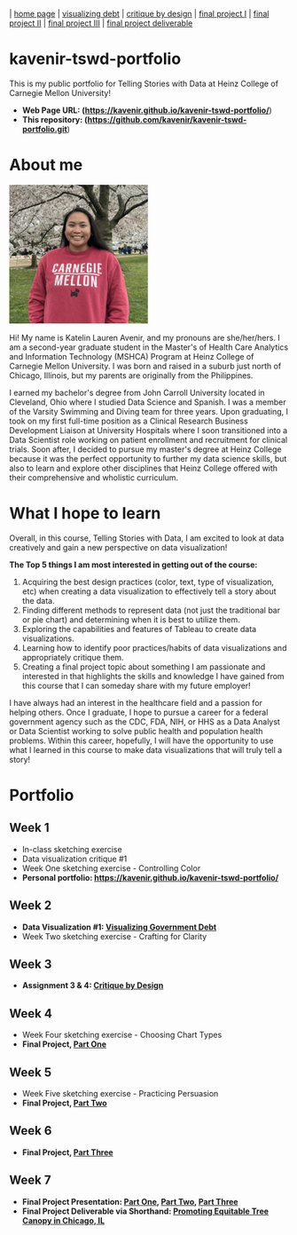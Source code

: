 | [home page](https://kavenir.github.io/kavenir-tswd-portfolio/) | [visualizing debt](https://kavenir.github.io/kavenir-tswd-portfolio/visualizing-government-debt.html) | [critique by design](https://kavenir.github.io/kavenir-tswd-portfolio/critique-by-design.html) | [final project I](https://kavenir.github.io/kavenir-tswd-portfolio/final-project-part-one.html) | [final project II](https://kavenir.github.io/kavenir-tswd-portfolio/final-project-part-two.html) | [final project III](https://kavenir.github.io/kavenir-tswd-portfolio/final-project-part-three.html) | [final project deliverable](https://carnegiemellon.shorthandstories.com/promoting-tree-canopy-and-tree-equity-in-chicago/index.html)

# kavenir-tswd-portfolio
This is my public portfolio for Telling Stories with Data at Heinz College of Carnegie Mellon University! 

- **Web Page URL: (https://kavenir.github.io/kavenir-tswd-portfolio/**)
- **This repository: (https://github.com/kavenir/kavenir-tswd-portfolio.git**)

# About me 
<img src="Katelin_Avenir.jpg" width="250" height="250" />


Hi! My name is Katelin Lauren Avenir, and my pronouns are she/her/hers. I am a second-year graduate student in the Master's of Health Care Analytics and Information Technology (MSHCA) Program at Heinz College of Carnegie Mellon University. I was born and raised in a suburb just north of Chicago, Illinois, but my parents are originally from the Philippines. 

I earned my bachelor's degree from John Carroll University located in Cleveland, Ohio where I studied Data Science and Spanish. I was a member of the Varsity Swimming and Diving team for three years. Upon graduating, I took on my first full-time position as a Clinical Research Business Development Liaison at University Hospitals where I soon transitioned into a Data Scientist role working on patient enrollment and recruitment for clinical trials. Soon after, I decided to pursue my master's degree at Heinz College because it was the perfect opportunity to further my data science skills, but also to learn and explore other disciplines that Heinz College offered with their comprehensive and wholistic curriculum. 

# What I hope to learn
Overall, in this course, Telling Stories with Data, I am excited to look at data creatively and gain a new perspective on data visualization! 

**The Top 5 things I am most interested in getting out of the course:** 
1. Acquiring the best design practices (color, text, type of visualization, etc) when creating a data visualization to effectively tell a story about the data. 
2. Finding different methods to represent data (not just the traditional bar or pie chart) and determining when it is best to utilize them. 
3. Exploring the capabilities and features of Tableau to create data visualizations. 
4. Learning how to identify poor practices/habits of data visualizations and appropriately critique them. 
5. Creating a final project topic about something I am passionate and interested in that highlights the skills and knowledge I have gained from this course that I can someday share with my future employer!

I have always had an interest in the healthcare field and a passion for helping others. Once I graduate, I hope to pursue a career for a federal government agency such as the CDC, FDA, NIH, or HHS as a Data Analyst or Data Scientist working to solve public health and population health problems. Within this career, hopefully, I will have the opportunity to use what I learned in this course to make data visualizations that will truly tell a story! 

# Portfolio

## Week 1 
- In-class sketching exercise 
- Data visualization critique #1
- Week One sketching exercise - Controlling Color
- **Personal portfolio: https://kavenir.github.io/kavenir-tswd-portfolio/**
  
## Week 2
- **Data Visualization #1: [Visualizing Government Debt](visualizing-government-debt.md)**
- Week Two sketching exercise - Crafting for Clarity

## Week 3
- **Assignment 3 & 4: [Critique by Design](critique-by-design.md)**
  
## Week 4
- Week Four sketching exercise - Choosing Chart Types
- **Final Project, [Part One](final-project-part-one.md)**

## Week 5 
- Week Five sketching exercise - Practicing Persuasion 
- **Final Project, [Part Two](final-project-part-two.md)**

## Week 6 
- **Final Project, [Part Three](final-project-part-three.md)**

## Week 7
- **Final Project Presentation: [Part One](final-project-part-one.md), [Part Two](final-project-part-two.md), [Part Three](final-project-part-three.md)**
- **Final Project Deliverable via Shorthand: [Promoting Equitable Tree Canopy in Chicago, IL](https://carnegiemellon.shorthandstories.com/promoting-tree-canopy-and-tree-equity-in-chicago/index.html)**
